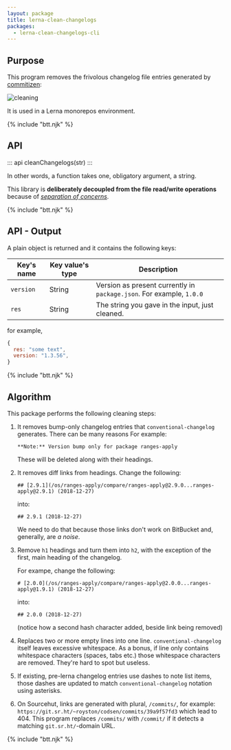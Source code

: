 ```yaml
---
layout: package
title: lerna-clean-changelogs
packages:
  - lerna-clean-changelogs-cli
---
```


## Purpose

This program removes the frivolous changelog file entries generated by [commitizen](https://www.npmjs.com/package/git-cz):

![cleaning](/images/package-lerna-clean-changelogs-deleted.png)

It is used in a Lerna monorepos environment.

{% include "btt.njk" %}

## API

::: api
cleanChangelogs(str)
:::

In other words, a function takes one, obligatory argument, a string.

This library is **deliberately decoupled from the file read/write operations** because of [_separation of concerns_](https://en.wikipedia.org/wiki/Separation_of_concerns).

{% include "btt.njk" %}

## API - Output

A plain object is returned and it contains the following keys:

| Key's name | Key value's type | Description                                                          |
| ---------- | ---------------- | -------------------------------------------------------------------- |
| `version`  | String           | Version as present currently in `package.json`. For example, `1.0.0` |
| `res`      | String           | The string you gave in the input, just cleaned.                      |

for example,

```js
{
  res: "some text",
  version: "1.3.56",
}
```

{% include "btt.njk" %}

## Algorithm

This package performs the following cleaning steps:

1. It removes bump-only changelog entries that `conventional-changelog` generates. There can be many reasons For example:

   ```
   **Note:** Version bump only for package ranges-apply
   ```

   These will be deleted along with their headings.

2. It removes diff links from headings. Change the following:

   ```
   ## [2.9.1](/os/ranges-apply/compare/ranges-apply@2.9.0...ranges-apply@2.9.1) (2018-12-27)
   ```

   into:

   ```
   ## 2.9.1 (2018-12-27)
   ```

   We need to do that because those links don't work on BitBucket and, generally, are _a noise_.

3. Remove `h1` headings and turn them into `h2`, with the exception of the first, main heading of the changelog.

   For exampe, change the following:

   ```
   # [2.0.0](/os/ranges-apply/compare/ranges-apply@2.0.0...ranges-apply@1.9.1) (2018-12-27)
   ```

   into:

   ```
   ## 2.0.0 (2018-12-27)
   ```

   (notice how a second hash character added, beside link being removed)

4. Replaces two or more empty lines into one line. `conventional-changelog` itself leaves excessive whitespace. As a bonus, if line only contains whitespace characters (spaces, tabs etc.) those whitespace characters are removed. They're hard to spot but useless.

5. If existing, pre-lerna changelog entries use dashes to note list items, those dashes are updated to match `conventional-changelog` notation using asterisks.

6. On Sourcehut, links are generated with plural, `/commits/`, for example: `https://git.sr.ht/~royston/codsen/commits/39a9f57fd3` which lead to 404. This program replaces `/commits/` with `/commit/` if it detects a matching `git.sr.ht/`-domain URL.

{% include "btt.njk" %}
